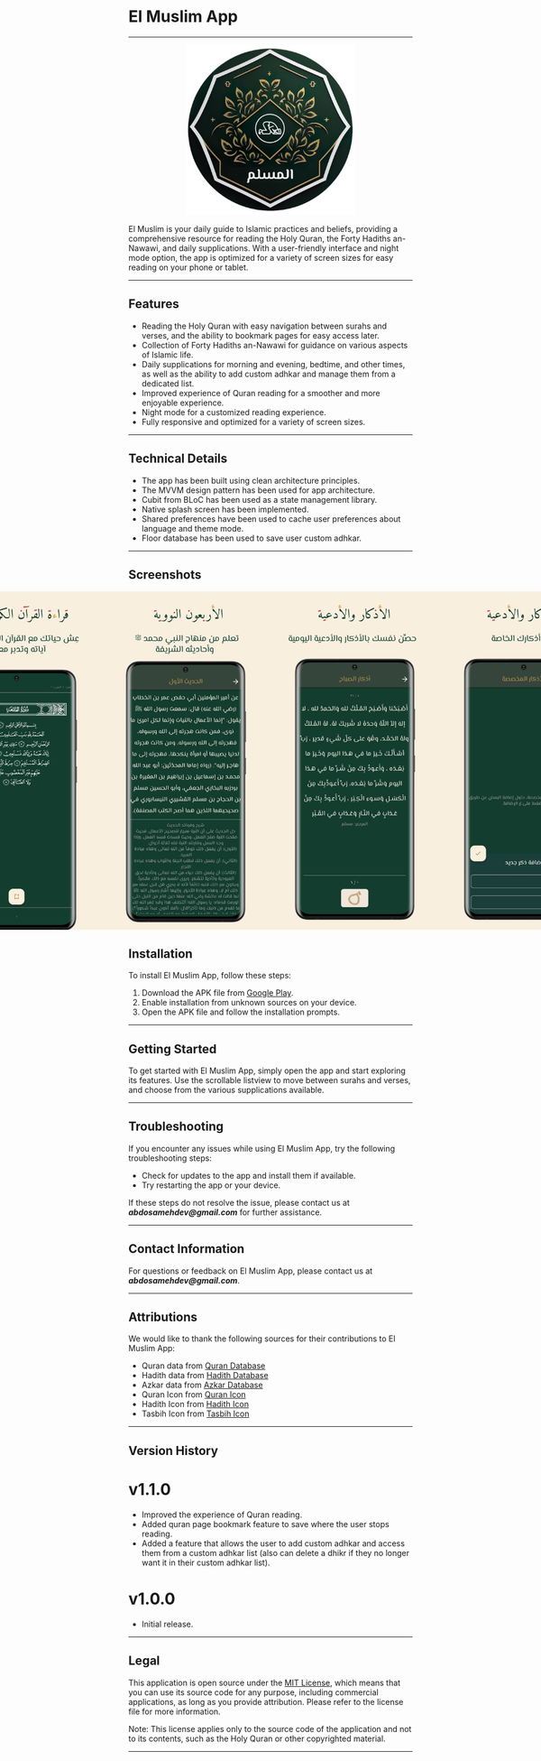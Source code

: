 # El Muslim App
***
<p align="center">
  <img src="/assets/images/splash.png" width="300" height="auto" alt="App Logo">
</p>



El Muslim is your daily guide to Islamic practices and beliefs, providing a comprehensive resource for reading the Holy Quran, the Forty Hadiths an-Nawawi, and daily supplications. With a user-friendly interface and night mode option, the app is optimized for a variety of screen sizes for easy reading on your phone or tablet.
***

## Features

- Reading the Holy Quran with easy navigation between surahs and verses, and the ability to bookmark pages for easy access later.
- Collection of Forty Hadiths an-Nawawi for guidance on various aspects of Islamic life.
- Daily supplications for morning and evening, bedtime, and other times, as well as the ability to add custom adhkar and manage them from a dedicated list.
- Improved experience of Quran reading for a smoother and more enjoyable experience.
- Night mode for a customized reading experience.
- Fully responsive and optimized for a variety of screen sizes.
***

## Technical Details

- The app has been built using clean architecture principles.
- The MVVM design pattern has been used for app architecture. 
- Cubit from BLoC has been used as a state management library.
- Native splash screen has been implemented. 
- Shared preferences have been used to cache user preferences about language and theme mode.
- Floor database has been used to save user custom adhkar.
***

## Screenshots
 
<div style="display: flex; justify-content: center;">
  <img src="/assets/screenshots/01.png" alt="App Screenshots" width="300" height="auto" />
  <img src="assets/screenshots/02.png" alt="App Screenshots" width="300" height="auto" />
  <img src="assets/screenshots/03.png" alt="App Screenshots" width="300" height="auto" />
  <img src="assets/screenshots/04.png" alt="App Screenshots" width="300" height="auto" />
  <img src="assets/screenshots/05.png" alt="App Screenshots" width="300" height="auto" />
  <img src="assets/screenshots/06.png" alt="App Screenshots" width="300" height="auto" />
</div>

## Installation

To install El Muslim App, follow these steps:

1. Download the APK file from [Google Play](https://play.google.com/store/apps/details?id=com.abdoSamehDev.elmuslim_app).
2. Enable installation from unknown sources on your device.
3. Open the APK file and follow the installation prompts.
***

## Getting Started

To get started with El Muslim App, simply open the app and start exploring its features. Use the scrollable listview to move between surahs and verses, and choose from the various supplications available.
***

## Troubleshooting

If you encounter any issues while using El Muslim App, try the following troubleshooting steps:

- Check for updates to the app and install them if available.
- Try restarting the app or your device.

If these steps do not resolve the issue, please contact us at **_abdosamehdev@gmail.com_** for further assistance.
***

## Contact Information

For questions or feedback on El Muslim App, please contact us at **_abdosamehdev@gmail.com_**.
***

## Attributions

We would like to thank the following sources for their contributions to El Muslim App:

- Quran data from [Quran Database](http://api.alquran.cloud/v1/quran/quran-uthmani)
- Hadith data from [Hadith Database](https://github.com/osamayy/40-hadith-nawawi-db/blob/main/40-hadith-nawawi)
- Azkar data from [Azkar Database](https://github.com/osamayy/azkar-db/blob/master/azkar.json)
- Quran Icon from [Quran Icon](https://www.svgrepo.com/svg/52891/quran-rehal)
- Hadith Icon from [Hadith Icon](https://iconscout.com/icon/ornament-3376032)
- Tasbih Icon from [Tasbih Icon](https://iconscout.com/icon/muslim-3)
***


## Version History

# v1.1.0
- Improved the experience of Quran reading.
- Added quran page bookmark feature to save where the user stops reading.
- Added a feature that allows the user to add custom adhkar and access them from a custom adhkar list (also can delete a dhikr if they no longer want it in their custom adhkar list).

# v1.0.0
- Initial release.
***

## Legal

This application is open source under the [MIT License](https://opensource.org/license/mit/), which means that you can use its source code for any purpose, including commercial applications, as long as you provide attribution. Please refer to the license file for more information.

Note: This license applies only to the source code of the application and not to its contents, such as the Holy Quran or other copyrighted material.
***
